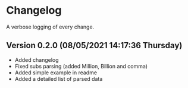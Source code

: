 <!--
  Created at: 08/05/2021 14:16:41 Thursday
  Modified at: 08/04/2021 11:20:16 PM Wednesday
-->

# Changelog

A verbose logging of every change.

## Version 0.2.0 (08/05/2021 14:17:36 Thursday)

- Added changelog
- Fixed subs parsing (added Million, Billion and comma)
- Added simple example in readme
- Added a detailed list of parsed data
